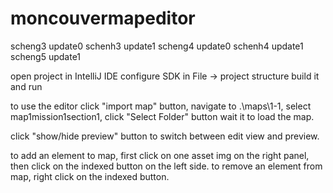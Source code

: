 # moncouvermapeditor
scheng3 update0
schenh3 update1
scheng4 update0
schenh4 update1
scheng5 update1

open project in IntelliJ IDE
configure SDK in File -> project structure
build it and run

to use the editor
click "import map" button, navigate to .\maps\1-1, 
select map1mission1section1, click "Select Folder" button
wait it to load the map.

click "show/hide preview" button to switch between edit view and preview.

to add an element to map, first click on one asset img on the right panel, then click on the indexed button on the left side.
to remove an element from map, right click on the indexed button.
